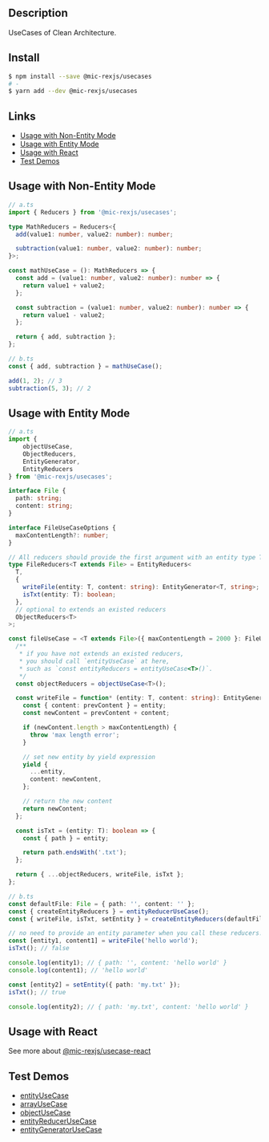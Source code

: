 ## Description
UseCases of Clean Architecture.

## Install
```bash
$ npm install --save @mic-rexjs/usecases
# -
$ yarn add --dev @mic-rexjs/usecases
```

## Links
- [Usage with Non-Entity Mode](#usage-with-non-entity-mode)
- [Usage with Entity Mode](#usage-with-entity-mode)
- [Usage with React](#usage-with-react)
- [Test Demos](#test-demos)

## Usage with Non-Entity Mode
```ts
// a.ts
import { Reducers } from '@mic-rexjs/usecases';

type MathReducers = Reducers<{
  add(value1: number, value2: number): number;

  subtraction(value1: number, value2: number): number;
}>;

const mathUseCase = (): MathReducers => {
  const add = (value1: number, value2: number): number => {
    return value1 + value2;
  };

  const subtraction = (value1: number, value2: number): number => {
    return value1 - value2;
  };

  return { add, subtraction };
};

// b.ts
const { add, subtraction } = mathUseCase();

add(1, 2); // 3
subtraction(5, 3); // 2
```

## Usage with Entity Mode
```ts
// a.ts
import {
	objectUseCase,
	ObjectReducers,
	EntityGenerator,
	EntityReducers
} from '@mic-rexjs/usecases';

interface File {
  path: string;
  content: string;
}

interface FileUseCaseOptions {
  maxContentLength?: number;
}

// All reducers should provide the first argument with an entity type T, such as `file: T`.
type FileReducers<T extends File> = EntityReducers<
  T,
  {
    writeFile(entity: T, content: string): EntityGenerator<T, string>;
    isTxt(entity: T): boolean;
  },
  // optional to extends an existed reducers
  ObjectReducers<T>
>;

const fileUseCase = <T extends File>({ maxContentLength = 2000 }: FileUseCaseOptions = {}): FileReducers<T> => {
  /**
   * if you have not extends an existed reducers,
   * you should call `entityUseCase` at here,
   * such as `const entityReducers = entityUseCase<T>()`.
   */
  const objectReducers = objectUseCase<T>();

  const writeFile = function* (entity: T, content: string): EntityGenerator<T, string> {
    const { content: prevContent } = entity;
    const newContent = prevContent + content;

    if (newContent.length > maxContentLength) {
      throw 'max length error';
    }

    // set new entity by yield expression
    yield {
      ...entity,
      content: newContent,
    };

    // return the new content
    return newContent;
  };

  const isTxt = (entity: T): boolean => {
    const { path } = entity;

    return path.endsWith('.txt');
  };

  return { ...objectReducers, writeFile, isTxt };
};

// b.ts
const defaultFile: File = { path: '', content: '' };
const { createEntityReducers } = entityReducerUseCase();
const { writeFile, isTxt, setEntity } = createEntityReducers(defaultFile, fileUseCase, { maxContentLength: 50 });

// no need to provide an entity parameter when you call these reducers!
const [entity1, content1] = writeFile('hello world');
isTxt(); // false

console.log(entity1); // { path: '', content: 'hello world' }
console.log(content1); // 'hello world'

const [entity2] = setEntity({ path: 'my.txt' });
isTxt(); // true

console.log(entity2); // { path: 'my.txt', content: 'hello world' }
```

## Usage with React
See more about [@mic-rexjs/usecase-react](https://www.npmjs.com/package/@mic-rexjs/usecase-react)

## Test Demos
- [entityUseCase](https://github.com/mic-rexjs/usecases/blob/main/src/usecases/entityUseCase/index.test.ts)
- [arrayUseCase](https://github.com/mic-rexjs/usecases/blob/main/src/usecases/arrayUseCase/index.test.ts)
- [objectUseCase](https://github.com/mic-rexjs/usecases/blob/main/src/usecases/objectUseCase/index.test.ts)
- [entityReducerUseCase](https://github.com/mic-rexjs/usecases/blob/main/src/usecases/entityReducerUseCase/index.test.ts)
- [entityGeneratorUseCase](https://github.com/mic-rexjs/usecases/blob/main/src/usecases/entityGeneratorUseCase/index.test.ts)